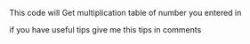 This code will Get multiplication table of number you entered in

if you have useful tips give me this tips in comments
